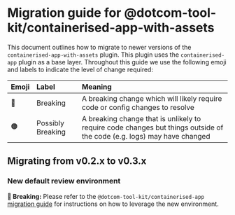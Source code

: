 # Migration guide for @dotcom-tool-kit/containerised-app-with-assets

This document outlines how to migrate to newer versions of the `containerised-app-with-assets` plugin. This plugin uses the `containerised-app` plugin as a base layer. Throughout this guide we use the following emoji and labels to indicate the level of change required:

Emoji           | Label             | Meaning
----------------|:------------------|:-------
🔴   | Breaking          | A breaking change which will likely require code or config changes to resolve
🟠 | Possibly Breaking | A breaking change that is unlikely to require code changes but things outside of the code (e.g. logs) may have changed

## Migrating from v0.2.x to v0.3.x

### New default review environment

**🔴 Breaking:** Please refer to the `@dotcom-tool-kit/containerised-app` [migration guide](../containerised-app/migration.md) for instructions on how to leverage the new environment.
